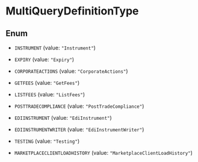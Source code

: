 

# MultiQueryDefinitionType

## Enum


* `INSTRUMENT` (value: `"Instrument"`)

* `EXPIRY` (value: `"Expiry"`)

* `CORPORATEACTIONS` (value: `"CorporateActions"`)

* `GETFEES` (value: `"GetFees"`)

* `LISTFEES` (value: `"ListFees"`)

* `POSTTRADECOMPLIANCE` (value: `"PostTradeCompliance"`)

* `EDIINSTRUMENT` (value: `"EdiInstrument"`)

* `EDIINSTRUMENTWRITER` (value: `"EdiInstrumentWriter"`)

* `TESTING` (value: `"Testing"`)

* `MARKETPLACECLIENTLOADHISTORY` (value: `"MarketplaceClientLoadHistory"`)



